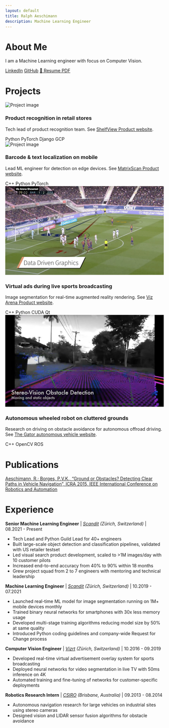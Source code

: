 ```yaml
---
layout: default
title: Ralph Aeschimann
description: Machine Learning Engineer
---
```


<div class="section" markdown="1">

# About Me

I am a Machine Learning engineer with focus on Computer Vision.

<div class="contact-links">
  <!--a href="mailto:your.email@example.com" class="contact-link">Email</a> -->
  <a href="https://linkedin.com/in/ralphaeschimann" class="contact-link">LinkedIn</a>
  <a href="https://github.com/aralph" class="contact-link">GitHub</a>
  <a href="assets/pdfs/resume_ralph_aeschimann.pdf" class="contact-link" target="_blank">📄 Resume PDF</a>
</div>

</div>

<div class="section" markdown="1">

# Projects

<div class="project-grid">

<div class="project-card">
  <img src="assets/images/shelfview.avif" alt="Project image">
  <h3>Product recognition in retail stores</h3>
  <p>Tech lead of product recognition team. See <a href="https://www.scandit.com/products/shelfview/" target="_blank">ShelfView Product website</a>.</p>
  <div class="skills-list">
    <span class="skill-tag">Python</span>
    <span class="skill-tag">PyTorch</span>
    <span class="skill-tag">Django</span>
    <span class="skill-tag">GCP</span>
  </div>
</div>

<div class="project-card">
  <img src="assets/images/matrixscan.avif" alt="Project image">
  <h3>Barcode & text localization on mobile</h3>
  <p>Lead ML engineer for detection on edge devices. See <a href="https://www.scandit.com/products/matrixscan/" target="_blank">MatrixScan Product website</a>.</p>
  <div class="skills-list">
    <span class="skill-tag">C++</span>
    <span class="skill-tag">Python</span>
    <span class="skill-tag">PyTorch</span>
  </div>
</div>

<div class="project-card">
  <img src="assets/images/vizarena.jpg" alt="Project image">
  <h3>Virtual ads during live sports broadcasting</h3>
  <p>Image segmentation for real-time augmented reality rendering. See <a href="https://www.vizrt.com/products/viz-arena/" target="_blank">Viz Arena Product website</a>.</p>

  <div class="skills-list">
    <span class="skill-tag">C++</span>
    <span class="skill-tag">Python</span>
    <span class="skill-tag">CUDA</span>
    <span class="skill-tag">Qt</span>
  </div>
</div>

<div class="project-card">
  <img src="assets/images/csirogator.jpg" alt="Project image">
  <h3>Autonomous wheeled robot on cluttered grounds</h3>
  <p>Research on driving on obstacle avoidance for autonomous offroad driving. See <a href="https://research.csiro.au/robotics/gator/" target="_blank">The Gator autonomous vehicle website</a>.</p>
  
  <div class="skills-list">
    <span class="skill-tag">C++</span>
    <span class="skill-tag">OpenCV</span>
    <span class="skill-tag">ROS</span>
  </div>
</div>

</div>

</div>

<div class="section" markdown="1">

# Publications

[Aeschimann, R.; Borges, P.V.K., “Ground or Obstacles? Detecting Clear Paths in Vehicle Navigation”, ICRA 2015, IEEE International Conference on Robotics and Automation](https://www.researchgate.net/profile/Paulo-Borges-14/publication/282374576_Ground_or_obstacles_Detecting_clear_paths_in_vehicle_navigation/links/592e6a88a6fdcc89e75b206e/Ground-or-obstacles-Detecting-clear-paths-in-vehicle-navigation.pdf)

</div>

<div class="section" markdown="1">

# Experience

**Senior Machine Learning Engineer** | *[Scandit](https://www.scandit.com/) (Zürich, Switzerland)* | 08.2021 - Present
- Tech Lead and Python Guild Lead for 40+ engineers
- Built large-scale object detection and classification pipelines, validated with US retailer testset
- Led visual search product development, scaled to >1M images/day with 10 customer pilots
- Increased end-to-end accuracy from 40% to 90% within 18 months
- Grew project squad from 2 to 7 engineers with mentoring and technical leadership

**Machine Learning Engineer** | *[Scandit](https://www.scandit.com/) (Zürich, Switzerland)* | 10.2019 - 07.2021
- Launched real-time ML model for image segmentation running on 1M+ mobile devices monthly
- Trained binary neural networks for smartphones with 30x less memory usage
- Developed multi-stage training algorithms reducing model size by 50% at same quality
- Introduced Python coding guidelines and company-wide Request for Change process

**Computer Vision Engineer** | *[Vizrt](https://www.vizrt.com/) (Zürich, Switzerland)* | 10.2016 - 09.2019
- Developed real-time virtual advertisement overlay system for sports broadcasting
- Deployed neural networks for video segmentation in live TV with 50ms inference on 4K
- Automated training and fine-tuning of networks for customer-specific deployments

**Robotics Research Intern** | *[CSIRO](https://www.csiro.au) (Brisbane, Australia)* | 09.2013 - 08.2014
- Autonomous navigation research for large vehicles on industrial sites using stereo cameras
- Designed vision and LIDAR sensor fusion algorithms for obstacle avoidance

</div>
